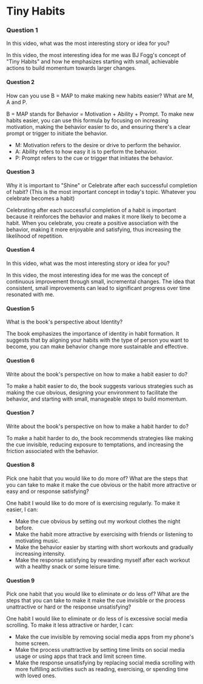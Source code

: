 # Tiny Habits
### Question 1
In this video, what was the most interesting story or idea for you?

In this video, the most interesting idea for me was BJ Fogg's concept of "Tiny Habits" and how he emphasizes starting with small, achievable actions to build momentum towards larger changes.

#### Question 2
How can you use B = MAP to make making new habits easier? What are M, A and P.

B = MAP stands for Behavior = Motivation + Ability + Prompt. To make new habits easier, you can use this formula by focusing on increasing motivation, making the behavior easier to do, and ensuring there's a clear prompt or trigger to initiate the behavior. 
- M: Motivation refers to the desire or drive to perform the behavior.
- A: Ability refers to how easy it is to perform the behavior.
- P: Prompt refers to the cue or trigger that initiates the behavior.

#### Question 3
Why it is important to "Shine" or Celebrate after each successful completion of habit? (This is the most important concept in today's topic. Whatever you celebrate becomes a habit)

Celebrating after each successful completion of a habit is important because it reinforces the behavior and makes it more likely to become a habit. When you celebrate, you create a positive association with the behavior, making it more enjoyable and satisfying, thus increasing the likelihood of repetition.

#### Question 4
In this video, what was the most interesting story or idea for you?

In this video, the most interesting idea for me was the concept of continuous improvement through small, incremental changes. The idea that consistent, small improvements can lead to significant progress over time resonated with me.

#### Question 5
What is the book's perspective about Identity?

The book emphasizes the importance of identity in habit formation. It suggests that by aligning your habits with the type of person you want to become, you can make behavior change more sustainable and effective.

#### Question 6
Write about the book's perspective on how to make a habit easier to do?

To make a habit easier to do, the book suggests various strategies such as making the cue obvious, designing your environment to facilitate the behavior, and starting with small, manageable steps to build momentum.

#### Question 7
Write about the book's perspective on how to make a habit harder to do?

To make a habit harder to do, the book recommends strategies like making the cue invisible, reducing exposure to temptations, and increasing the friction associated with the behavior.

#### Question 8
Pick one habit that you would like to do more of? What are the steps that you can take to make it make the cue obvious or the habit more attractive or easy and or response satisfying?

One habit I would like to do more of is exercising regularly. To make it easier, I can:
- Make the cue obvious by setting out my workout clothes the night before.
- Make the habit more attractive by exercising with friends or listening to motivating music.
- Make the behavior easier by starting with short workouts and gradually increasing intensity.
- Make the response satisfying by rewarding myself after each workout with a healthy snack or some leisure time.

#### Question 9
Pick one habit that you would like to eliminate or do less of? What are the steps that you can take to make it make the cue invisible or the process unattractive or hard or the response unsatisfying?

One habit I would like to eliminate or do less of is excessive social media scrolling. To make it less attractive or harder, I can:
- Make the cue invisible by removing social media apps from my phone's home screen.
- Make the process unattractive by setting time limits on social media usage or using apps that track and limit screen time.
- Make the response unsatisfying by replacing social media scrolling with more fulfilling activities such as reading, exercising, or spending time with loved ones.
